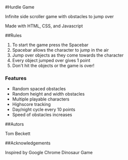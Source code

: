 #Hurdle Game

<p>Infinite side scroller game with obstacles to jump over</p>
<p>Made with HTML, CSS, and Javascript</p>

##Rules

1. To start the game press the Spacebar
2. Spacebar allows the character to jump in the air
3. Jump over objects as they come towards the character
4. Every object jumped over gives 1 point
2. Don't hit the objects or the game is over!

### Features

- Random spaced obstacles
- Random height and width obstacles
- Multiple playable characters
- Highscore tracking
- Day/night cycle every 10 points
- Speed of obstacles increases


##Autors
<p>Tom Beckett</p>

##Acknowledgements
<p>Inspired by Google Chrome Dinosaur Game</p>

